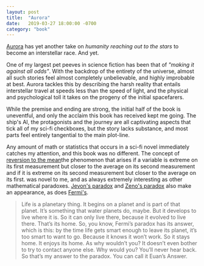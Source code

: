 ```yaml
---
layout: post
title:  "Aurora"
date:   2019-03-27 18:00:00 -0700
category: "book"
---
```


[Aurora](https://www.goodreads.com/book/show/23197269-aurora) has yet another take on _humanity reaching out to the stars_ to become an interstellar race. And yet.

One of my largest pet peeves in science fiction has been that of _"making it against all odds"_. With the backdrop of the entirety of the universe, almost all such stories feel almost completely unbelievable, and highly improbable at best. Aurora tackles this by describing the harsh reality that entails interstellar travel at speeds less than the speed of light, and the physical and psychological toll it takes on the progeny of the initial spacefarers.

While the premise and ending are strong, the initial half of the book is uneventful, and only the acclaim this book has received kept me going. The ship's AI, the protagonists and the journey are all captivating aspects that tick all of my sci-fi checkboxes, but the story lacks substance, and most parts feel entirely tangential to the main plot-line.

Any amount of math or statistics that occurs in a sci-fi novel immediately catches my attention, and this book was no different. The concept of <span class="tooltip">[reversion to the mean](https://en.wikipedia.org/wiki/Regression_toward_the_mean)<span class="tooltiptext">the phenomenon that arises if a variable is extreme on its first measurement but closer to the average on its second measurement and if it is extreme on its second measurement but closer to the average on its first.</span></span> was novel to me, and as always extremely interesting as other mathematical paradoxes. [Jevon's paradox](https://en.wikipedia.org/wiki/Jevons_paradox) and [Zeno's paradox](https://en.wikipedia.org/wiki/Zeno%27s_paradoxes#Dichotomy_paradox) also make an appearance, as does [Fermi's](https://en.wikipedia.org/wiki/Fermi_paradox).

> Life is a planetary thing. It begins on a planet and is part of that planet. It’s something that water planets do, maybe. But it develops to live where it is. So it can only live there, because it evolved to live there. That’s its home. So, you know, Fermi’s paradox has its answer, which is this: by the time life gets smart enough to leave its planet, it’s too smart to want to go. Because it knows it won’t work. So it stays home. It enjoys its home. As why wouldn’t you? It doesn’t even bother to try to contact anyone else. Why would you? You’ll never hear back. So that’s my answer to the paradox. You can call it Euan’s Answer.
